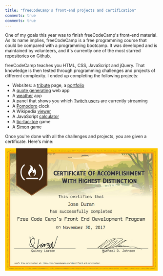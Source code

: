 ```yaml
---
title: "freeCodeCamp's front-end projects and certification"
comments: true
comments: true
---
```


One of my goals this year was to finish freeCodeCamp's front-end material. As its name implies, freeCodeCamp is a free programming course that could be compared with a programming bootcamp. It was developed and is maintained by volunteers, and it's currently one of the most starred [repositories](https://github.com/freeCodeCamp/freeCodeCamp) on Github.

freeCodeCamp teaches you HTML, CSS, JavaScript and jQuery. That knowledge is then tested through programming challenges and projects of different complexity. I ended up completing the following projects:

* Websites: a [tribute](https://codepen.io/jduran/pen/yaWOrx) page, a [portfolio](https://codepen.io/jduran/pen/dpEORG)
* A [quote generating](https://codepen.io/jduran/pen/eBvWpZ) web app
* A [weather](https://codepen.io/jduran/pen/bYQLbZ) app
* A panel that shows you which [Twitch users](https://codepen.io/jduran/pen/jGOmNV) are currently streaming
* A [Pomodoro](https://codepen.io/jduran/pen/qPPdPr) clock
* A Wikipedia [viewer](https://codepen.io/jduran/pen/QMYwxR)
* A JavaScript [calculator](https://codepen.io/jduran/pen/ZaVYvN)
* A [tic-tac-toe](https://codepen.io/jduran/pen/yPRvdP) game
* A [Simon](https://codepen.io/jduran/pen/Yrbvvg) game

Once you're done with all the challenges and projects, you are given a certificate. Here's mine:

<img src="/assets/fcc_certificate.png" alt="Drawing" style="width: 500px; text-align: center;"/>